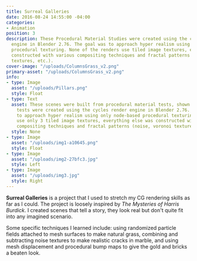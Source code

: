```yaml
---
title: Surreal Galleries
date: 2016-08-24 14:55:00 -04:00
categories:
- Animation
position: 3
description: These Procedural Material Studies were created using the cycles render
  engine in Blender 2.76. The goal was to approach hyper realism using only node-based
  procedural texturing. None of the renders use tiled image textures, everything was
  constructed with various compositing techniques and fractal patterns (noise, voronoi
  textures, etc.).
cover-image: "/uploads/ColumnsGrass_v2.png"
primary-asset: "/uploads/ColumnsGrass_v2.png"
info:
- type: Image
  asset: "/uploads/Pillars.png"
  style: Float
- type: Text
  asset: These scenes were built from procedural material tests, shown below. The
    tests were created using the cycles render engine in Blender 2.76. The goal was
    to approach hyper realism using only node-based procedural texturing. The renders
    use only 3 tiled image textures, everything else was constructed with various
    compositing techniques and fractal patterns (noise, voronoi textures, etc.).
  style: None
- type: Image
  asset: "/uploads/img1-a10645.png"
  style: Float
- type: Image
  asset: "/uploads/img2-27bfc3.jpg"
  style: Left
- type: Image
  asset: "/uploads/img3.jpg"
  style: Right
---
```


**Surreal Galleries** is a project that I used to stretch my CG rendering skills as far as I could. The project is loosely inspired by *The Mysteries of Harris Burdick*. I created scenes that tell a story, they look real but don't quite fit into any imagined scenario.

Some specific techniques I learned include: using randomized particle fields attached to mesh surfaces to make natural grass, combining and subtracting noise textures to make realistic cracks in marble, and using mesh displacement and procedural bump maps to give the gold and bricks a beaten look.